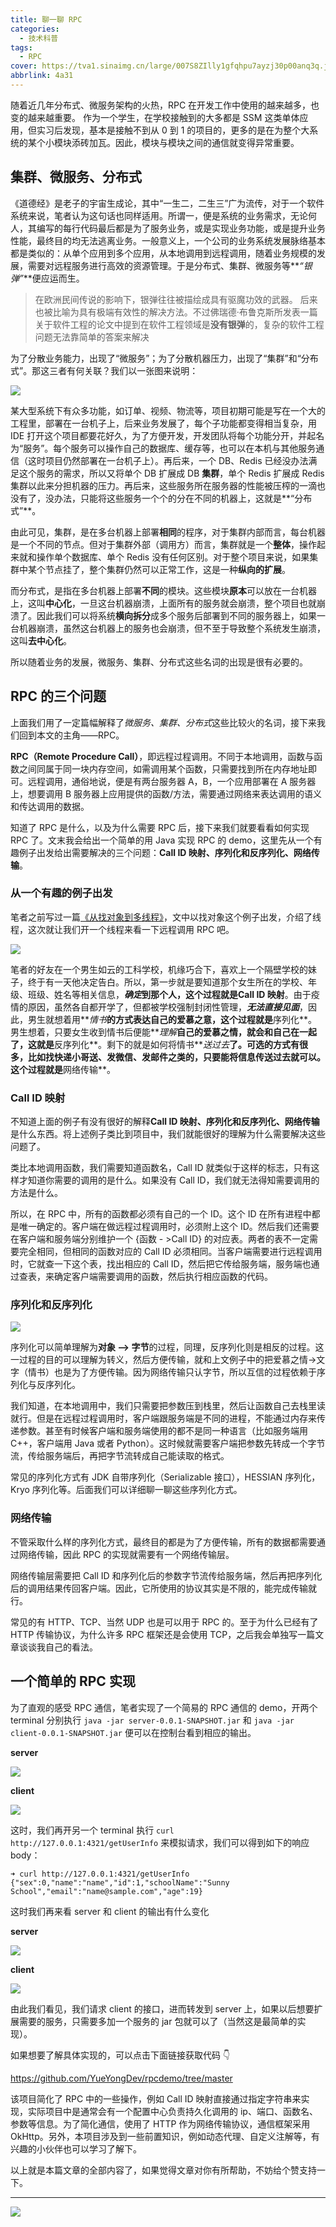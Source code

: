 ```yaml
---
title: 聊一聊 RPC
categories:
  - 技术科普
tags:
  - RPC
cover: https://tva1.sinaimg.cn/large/007S8ZIlly1gfqhpu7ayzj30p00anq3q.jpg
abbrlink: 4a31
---
```


随着近几年分布式、微服务架构的火热，RPC 在开发工作中使用的越来越多，也变的越来越重要。 作为一个学生，在学校接触到的大多都是 SSM 这类单体应用，但实习后发现，基本是接触不到从 0 到 1 的项目的，更多的是在为整个大系统的某个小模块添砖加瓦。因此，模块与模块之间的通信就变得异常重要。

## 集群、微服务、分布式

《道德经》是老子的宇宙生成论，其中“一生二，二生三”广为流传，对于一个软件系统来说，笔者认为这句话也同样适用。所谓一，便是系统的业务需求，无论何人，其编写的每行代码最后都是为了服务业务，或是实现业务功能，或是提升业务性能，最终目的均无法逃离业务。一般意义上，一个公司的业务系统发展脉络基本都是类似的：从单个应用到多个应用，从本地调用到远程调用，随着业务规模的发展，需要对远程服务进行高效的资源管理。于是分布式、集群、微服务等**_“银弹”_**便应运而生。

> 在欧洲民间传说的影响下，银弹往往被描绘成具有驱魔功效的武器。 后来也被比喻为具有极端有效性的解决方法。不过佛瑞德·布鲁克斯所发表一篇关于软件工程的论文中提到在软件工程领域是**没有银弹**的，复杂的软件工程问题无法靠简单的答案来解决

为了分散业务能力，出现了“微服务”；为了分散机器压力，出现了“集群”和“分布式”。那这三者有何关联？我们以一张图来说明：

![](https://tva1.sinaimg.cn/large/007S8ZIlly1gfpb1mkqvaj30tk0hcgms.jpg)

某大型系统下有众多功能，如订单、视频、物流等，项目初期可能是写在一个大的工程里，部署在一台机子上，后来业务发展了，每个子功能都变得相当复杂，用 IDE 打开这个项目都要花好久，为了方便开发，开发团队将每个功能分开，并起名为“服务”。每个服务可以操作自己的数据库、缓存等，也可以在本机与其他服务通信（这时项目仍然部署在一台机子上）。再后来，一个 DB、Redis 已经没办法满足这个服务的需求，所以又将单个 DB 扩展成 DB **集群**，单个 Redis 扩展成 Redis 集群以此来分担机器的压力。再后来，这些服务所在服务器的性能被压榨的一滴也没有了，没办法，只能将这些服务一个个的分在不同的机器上，这就是**“分布式”**。

由此可见，集群，是在多台机器上部署**相同**的程序，对于集群内部而言，每台机器是一个不同的节点。但对于集群外部（调用方）而言，集群就是一个**整体**，操作起来就和操作单个数据库、单个 Redis 没有任何区别。对于整个项目来说，如果集群中某个节点挂了，整个集群仍然可以正常工作，这是一种**纵向的扩展**。

而分布式，是指在多台机器上部署**不同**的模块。这些模块**原本**可以放在一台机器上，这叫**中心化**，一旦这台机器崩溃，上面所有的服务就会崩溃，整个项目也就崩溃了。因此我们可以将系统**横向拆分**成多个服务后部署到不同的服务器上，如果一台机器崩溃，虽然这台机器上的服务也会崩溃，但不至于导致整个系统发生崩溃，这叫**去中心化**。

所以随着业务的发展，微服务、集群、分布式这些名词的出现是很有必要的。

## RPC 的三个问题

上面我们用了一定篇幅解释了*微服务、集群、分布式*这些比较火的名词，接下来我们回到本文的主角——RPC。

**RPC（Remote Procedure Call）**，即远程过程调用。不同于本地调用，函数与函数之间同属于同一块内存空间，如需调用某个函数，只需要找到所在内存地址即可。远程调用，通俗地说，便是有两台服务器 A，B，一个应用部署在 A 服务器上，想要调用 B 服务器上应用提供的函数/方法，需要通过网络来表达调用的语义和传达调用的数据。

知道了 RPC 是什么，以及为什么需要 RPC 后，接下来我们就要看看如何实现 RPC 了。文末我会给出一个简单的用 Java 实现 RPC 的 demo，这里先从一个有趣例子出发给出需要解决的三个问题：**Call ID 映射、序列化和反序列化、网络传输**。

### 从一个有趣的例子出发

笔者之前写过一篇[《从找对象到多线程》](https://zhuanlan.zhihu.com/p/82712132)，文中以找对象这个例子出发，介绍了线程，这次就让我们开一个线程来看一下远程调用 RPC 吧。

![](https://tva1.sinaimg.cn/large/007S8ZIlly1gfqhsza5jxj307m054wec.jpg)

笔者的好友在一个男生如云的工科学校，机缘巧合下，喜欢上一个隔壁学校的妹子，终于有一天他决定告白。所以，第一步就是要知道那个女生所在的学校、年级、班级、姓名等相关信息，**_确定_**到那个人，这个过程就是**Call ID 映射**。由于疫情的原因，虽然各自都开学了，但都被学校强制封闭性管理，**_无法直接见面_**，因此，男生就想着用**_情书_**的方式表达自己的爱慕之意，这个过程就是**序列化**。男生想着，只要女生收到情书后便能**_理解_**自己的爱慕之情，就会和自己在一起了，这就是**反序列化**。剩下的就是如何将情书**_送过去_**了。可选的方式有很多，比如找快递小哥送、发微信、发邮件之类的，只要能将信息传送过去就可以。这个过程就是**网络传输**。

### Call ID 映射

不知道上面的例子有没有很好的解释**Call ID 映射、序列化和反序列化、网络传输**是什么东西。将上述例子类比到项目中，我们就能很好的理解为什么需要解决这些问题了。

类比本地调用函数，我们需要知道函数名，Call ID 就类似于这样的标志，只有这样才知道你需要的调用的是什么。如果没有 Call ID，我们就无法得知需要调用的方法是什么。

所以，在 RPC 中，所有的函数都必须有自己的一个 ID。这个 ID 在所有进程中都是唯一确定的。客户端在做远程过程调用时，必须附上这个 ID。然后我们还需要在客户端和服务端分别维护一个 {函数 - >Call ID} 的对应表。两者的表不一定需要完全相同，但相同的函数对应的 Call ID 必须相同。当客户端需要进行远程调用时，它就查一下这个表，找出相应的 Call ID，然后把它传给服务端，服务端也通过查表，来确定客户端需要调用的函数，然后执行相应函数的代码。

### 序列化和反序列化

![](https://tva1.sinaimg.cn/large/007S8ZIlly1gfqhxabadqj31e60nwjtc.jpg)

序列化可以简单理解为**对象 –> 字节**的过程，同理，反序列化则是相反的过程。这一过程的目的可以理解为转义，然后方便传输，就和上文例子中的把爱慕之情->文字（情书）也是为了方便传输。因为网络传输只认字节，所以互信的过程依赖于序列化与反序列化。

我们知道，在本地调用中，我们只需要把参数压到栈里，然后让函数自己去栈里读就行。但是在远程过程调用时，客户端跟服务端是不同的进程，不能通过内存来传递参数。甚至有时候客户端和服务端使用的都不是同一种语言（比如服务端用 C++，客户端用 Java 或者 Python）。这时候就需要客户端把参数先转成一个字节流，传给服务端后，再把字节流转成自己能读取的格式。

常见的序列化方式有 JDK 自带序列化（Serializable 接口），HESSIAN 序列化，Kryo 序列化等。后面我们可以详细聊一聊这些序列化方式。

### 网络传输

不管采取什么样的序列化方式，最终目的都是为了方便传输，所有的数据都需要通过网络传输，因此 RPC 的实现就需要有一个网络传输层。

网络传输层需要把 Call ID 和序列化后的参数字节流传给服务端，然后再把序列化后的调用结果传回客户端。因此，它所使用的协议其实是不限的，能完成传输就行。

常见的有 HTTP、TCP、当然 UDP 也是可以用于 RPC 的。至于为什么已经有了 HTTP 传输协议，为什么许多 RPC 框架还是会使用 TCP，之后我会单独写一篇文章谈谈我自己的看法。

## 一个简单的 RPC 实现

为了直观的感受 RPC 通信，笔者实现了一个简易的 RPC 通信的 demo，开两个 terminal 分别执行 `java -jar server-0.0.1-SNAPSHOT.jar` 和 `java -jar client-0.0.1-SNAPSHOT.jar` 便可以在控制台看到相应的输出。

**server**

![](https://tva1.sinaimg.cn/large/007S8ZIlly1gfplwoxcjmj31v20t6woi.jpg)

**client**

![](https://tva1.sinaimg.cn/large/007S8ZIlly1gfplwcr86bj31v20t6qdi.jpg)

这时，我们再开另一个 terminal 执行 `curl http://127.0.0.1:4321/getUserInfo` 来模拟请求，我们可以得到如下的响应 body：

```shell
➜ curl http://127.0.0.1:4321/getUserInfo
{"sex":0,"name":"name","id":1,"schoolName":"Sunny School","email":"name@sample.com","age":19}
```

这时我们再来看 server 和 client 的输出有什么变化

**server**

![](https://tva1.sinaimg.cn/large/007S8ZIlly1gfpm456v30j31qg09676m.jpg)

**client**

![](https://tva1.sinaimg.cn/large/007S8ZIlly1gfpm4k7hj6j31rm0agwhr.jpg)

由此我们看见，我们请求 client 的接口，进而转发到 server 上，如果以后想要扩展需要的服务，只需要多加一个服务的 jar 包就可以了（当然这是最简单的实现）。

如果想要了解具体实现的，可以点击下面链接获取代码 👇

https://github.com/YueYongDev/rpcdemo/tree/master

该项目简化了 RPC 中的一些操作，例如 Call ID 映射直接通过指定字符串来实现，实际项目中是通常会有一个配置中心负责持久化调用的 ip、端口、函数名、参数等信息。为了简化通信，使用了 HTTP 作为网络传输协议，通信框架采用 OkHttp。另外，本项目涉及到一些前置知识，例如动态代理、自定义注解等，有兴趣的小伙伴也可以学习了解下。

以上就是本篇文章的全部内容了，如果觉得文章对你有所帮助，不妨给个赞支持一下。

---

![](https://tva1.sinaimg.cn/large/007S8ZIlly1gfqi2ryuklj30go0goabc.jpg)
